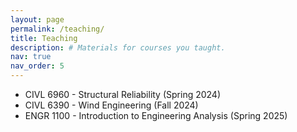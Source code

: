 ```yaml
---
layout: page
permalink: /teaching/
title: Teaching
description: # Materials for courses you taught.
nav: true
nav_order: 5
---
```


- CIVL 6960 - Structural Reliability (Spring 2024)
- CIVL 6390 - Wind Engineering (Fall 2024)
- ENGR 1100 - Introduction to Engineering Analysis (Spring 2025)

<!-- For now, this page is assumed to be a static description of your courses. You can convert it to a collection similar to `_projects/` so that you can have a dedicated page for each course.

Organize your courses by years, topics, or universities, however you like! -->
